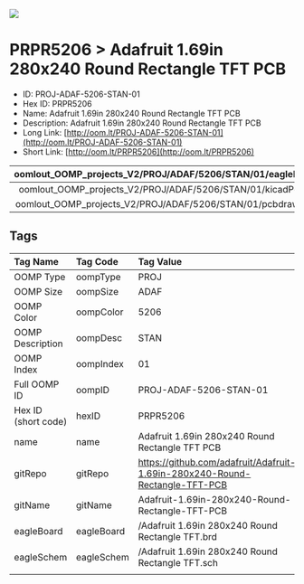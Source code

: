 


  
![][im]
# PRPR5206 > Adafruit 1.69in 280x240 Round Rectangle TFT PCB

- ID: PROJ-ADAF-5206-STAN-01
- Hex ID: PRPR5206
- Name: Adafruit 1.69in 280x240 Round Rectangle TFT PCB
- Description: Adafruit 1.69in 280x240 Round Rectangle TFT PCB
- Long Link: [http://oom.lt/PROJ-ADAF-5206-STAN-01](http://oom.lt/PROJ-ADAF-5206-STAN-01)
- Short Link: [http://oom.lt/PRPR5206](http://oom.lt/PRPR5206)
  

|oomlout_OOMP_projects_V2/PROJ/ADAF/5206/STAN/01/eagleImage.png|oomlout_OOMP_projects_V2/PROJ/ADAF/5206/STAN/01/eagleSchemImage.png|oomlout_OOMP_projects_V2/PROJ/ADAF/5206/STAN/01/kicadPcb3dFront.png|oomlout_OOMP_projects_V2/PROJ/ADAF/5206/STAN/01/kicadPcb3dBack.png|
| :---: | :---: | :---: | :---: |
|oomlout_OOMP_projects_V2/PROJ/ADAF/5206/STAN/01/kicadPcb3d.png|oomlout_OOMP_projects_V2/PROJ/ADAF/5206/STAN/01/bomBack.png|oomlout_OOMP_projects_V2/PROJ/ADAF/5206/STAN/01/bomFront.png|oomlout_OOMP_projects_V2/PROJ/ADAF/5206/STAN/01/pcbdraw.svg|
|oomlout_OOMP_projects_V2/PROJ/ADAF/5206/STAN/01/pcbdrawBack.svg||||

## Tags
  

|Tag Name|Tag Code|Tag Value|
| :--- | :--- | :--- |
|OOMP Type|oompType|PROJ|
|OOMP Size|oompSize|ADAF|
|OOMP Color|oompColor|5206|
|OOMP Description|oompDesc|STAN|
|OOMP Index|oompIndex|01|
|Full OOMP ID|oompID|PROJ-ADAF-5206-STAN-01|
|Hex ID (short code)|hexID|PRPR5206|
|name|name|Adafruit 1.69in 280x240 Round Rectangle TFT PCB|
|gitRepo|gitRepo|https://github.com/adafruit/Adafruit-1.69in-280x240-Round-Rectangle-TFT-PCB|
|gitName|gitName|Adafruit-1.69in-280x240-Round-Rectangle-TFT-PCB|
|eagleBoard|eagleBoard|/Adafruit 1.69in 280x240 Round Rectangle TFT.brd|
|eagleSchem|eagleSchem|/Adafruit 1.69in 280x240 Round Rectangle TFT.sch|
||||



[im]: PROJ/ADAF/5206/STAN/01/kicadPcb3d_450.png
